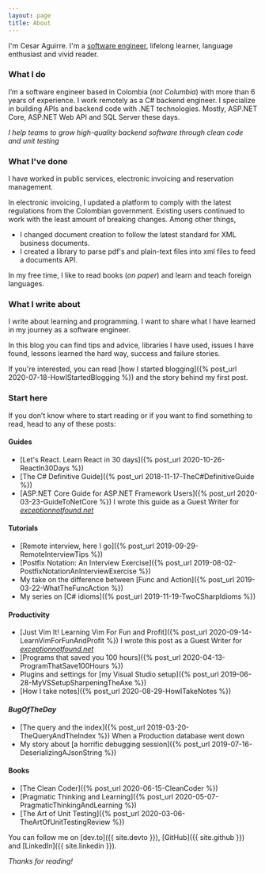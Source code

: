 ```yaml
---
layout: page
title: About
---
```


I'm Cesar Aguirre. I'm a [software engineer](https://github.com/canro91), lifelong learner, language enthusiast and vivid reader.

### What I do

I’m a software engineer based in Colombia (_not Columbia_) with more than 6 years of experience. I work remotely as a C# backend engineer. I specialize in building APIs and backend code with .NET technologies. Mostly, ASP.NET Core, ASP.NET Web API and SQL Server these days.

<div class="message lead"><em>I help teams to grow high-quality backend software through clean code and unit testing</em></div>

### What I've done

I have worked in public services, electronic invoicing and reservation management.

In electronic invoicing, I updated a platform to comply with the latest regulations from the Colombian government. Existing users continued to work with the least amount of breaking changes. Among other things,

* I changed document creation to follow the latest standard for XML business documents.
* I created a library to parse pdf's and plain-text files into xml files to feed a documents API.

In my free time, I like to read books (_on paper_) and learn and teach foreign languages. 

### What I write about

I write about learning and programming. I want to share what I have learned in my journey as a software engineer.

In this blog you can find tips and advice, libraries I have used, issues I have found, lessons learned the hard way, success and failure stories.

If you're interested, you can read [how I started blogging]({% post_url 2020-07-18-HowIStartedBlogging %}) and the story behind my first post.

### Start here

If you don’t know where to start reading or if you want to find something to read, head to any of these posts:

#### Guides

* [Let's React. Learn React in 30 days]({% post_url 2020-10-26-ReactIn30Days %})
* [The C# Definitive Guide]({% post_url 2018-11-17-TheC#DefinitiveGuide %})
* [ASP.NET Core Guide for ASP.NET Framework Users]({% post_url 2020-03-23-GuideToNetCore %}) I wrote this guide as a Guest Writer for _[exceptionnotfound.net](https://exceptionnotfound.net/asp-net-core-guide-for-asp-net-framework-developers/)_

#### Tutorials

* [Remote interview, here I go]({% post_url 2019-09-29-RemoteInterviewTips %})
* [Postfix Notation: An Interview Exercise]({% post_url 2019-08-02-PostfixNotationAnInterviewExercise %})
* My take on the difference between [Func and Action]({% post_url 2019-03-22-WhatTheFuncAction %})
* My series on [C# idioms]({% post_url 2019-11-19-TwoCSharpIdioms %})

#### Productivity

* [Just Vim It! Learning Vim For Fun and Profit]({% post_url 2020-09-14-LearnVimForFunAndProfit %}) I wrote this post as a Guest Writer for _[exceptionnotfound.net](https://exceptionnotfound.net/learning-vim-for-fun-and-profit/)_
* [Programs that saved you 100 hours]({% post_url 2020-04-13-ProgramThatSave100Hours %})
* Plugins and settings for [my Visual Studio setup]({% post_url 2019-06-28-MyVSSetupSharpeningTheAxe %})
* [How I take notes]({% post_url 2020-08-29-HowITakeNotes %})

#### _BugOfTheDay_

* [The query and the index]({% post_url 2019-03-20-TheQueryAndTheIndex %}) When a Production database went down
* My story about [a horrific debugging session]({% post_url 2019-07-16-DeserializingAJsonString %})

#### Books

* [The Clean Coder]({% post_url 2020-06-15-CleanCoder %})
* [Pragmatic Thinking and Learning]({% post_url 2020-05-07-PragmaticThinkingAndLearning %})
* [The Art of Unit Testing]({% post_url 2020-03-06-TheArtOfUnitTestingReview %})

You can follow me on [dev.to]({{ site.devto }}), [GitHub]({{ site.github }}) and [LinkedIn]({{ site.linkedin }}).

_Thanks for reading!_
